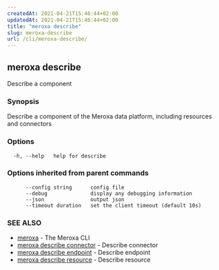 ```yaml
---
createdAt: 2021-04-21T15:46:44+02:00
updatedAt: 2021-04-21T15:46:44+02:00
title: "meroxa describe"
slug: meroxa-describe
url: /cli/meroxa-describe/
---
```

## meroxa describe

Describe a component

### Synopsis

Describe a component of the Meroxa data platform, including resources and connectors

### Options

```
  -h, --help   help for describe
```

### Options inherited from parent commands

```
      --config string      config file
      --debug              display any debugging information
      --json               output json
      --timeout duration   set the client timeout (default 10s)
```

### SEE ALSO

* [meroxa](/cli/meroxa/)	 - The Meroxa CLI
* [meroxa describe connector](/cli/meroxa-describe-connector/)	 - Describe connector
* [meroxa describe endpoint](/cli/meroxa-describe-endpoint/)	 - Describe endpoint
* [meroxa describe resource](/cli/meroxa-describe-resource/)	 - Describe resource

